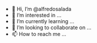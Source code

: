 - 👋 Hi, I’m @alfredosalada
- 👀 I’m interested in ...
- 🌱 I’m currently learning ...
- 💞️ I’m looking to collaborate on ...
- 📫 How to reach me ...

<!---
alfredosalada/alfredosalada is a ✨ special ✨ repository because its `README.md` (this file) appears on your GitHub profile.
You can click the Preview link to take a look at your changes.
--->
